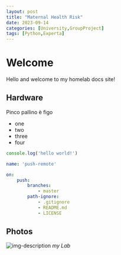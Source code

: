 ```yaml
---
layout: post
title: "Maternal Health Risk"
date: 2023-09-14
categories: [University,GroupProject]
tags: [Python,Experta]
---
```


# Welcome
Hello and welcome to my homelab docs site!

## Hardware

Pinco pallino è figo

* one
* two
* three
* four

```javascript
console.log('hello world!')
```

```yml
name: 'push-remote'

on:
    push:
        branches:
            - master
        path-ignore:
            - .gitignore
            - README.md
            - LICENSE
```

## Photos
![img-description](https://static.vecteezy.com/system/resources/previews/019/896/008/original/male-user-avatar-icon-in-flat-design-style-person-signs-illustration-png.png)
_my Lab_